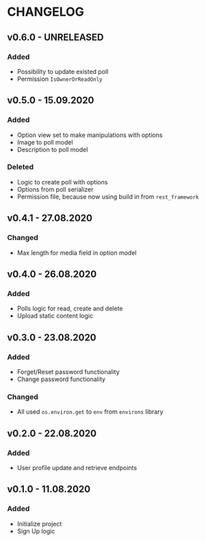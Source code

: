 # CHANGELOG

## v0.6.0 - UNRELEASED

### Added

* Possibility to update existed poll
* Permission `IsOwnerOrReadOnly`

## v0.5.0 - 15.09.2020

### Added

* Option view set to make manipulations with options
* Image to poll model
* Description to poll model

### Deleted

* Logic to create poll with options
* Options from poll serializer
* Permission file, because now using build in from `rest_framework`

## v0.4.1 - 27.08.2020

### Changed

* Max length for media field in option model

## v0.4.0 - 26.08.2020

### Added

* Polls logic for read, create and delete
* Upload static content logic

## v0.3.0 - 23.08.2020

### Added

* Forget/Reset password functionality
* Change password functionality

### Changed

* All used `os.environ.get` to `env` from `environs` library

## v0.2.0 - 22.08.2020

### Added

* User profile update and retrieve endpoints

## v0.1.0 - 11.08.2020

### Added

* Initialize project
* Sign Up logic
